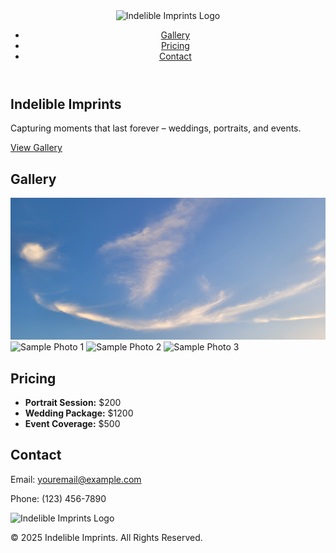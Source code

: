 <!DOCTYPE html>
<html lang="en">
<head>
  <meta charset="UTF-8">
  <meta name="viewport" content="width=device-width, initial-scale=1.0">
  <title>Indelible Imprints</title>
  <link rel="stylesheet" href="style.css">
</head>
<body>
  <!-- Header -->
  <header>
    <nav>
      <img src="images/logo.png" alt="Indelible Imprints Logo" class="logo">
      <ul>
        <li><a href="#gallery">Gallery</a></li>
        <li><a href="#pricing">Pricing</a></li>
        <li><a href="#contact">Contact</a></li>
      </ul>
    </nav>
  </header>

  <!-- Hero Section with Sunset Background -->
  <section class="hero">
    <h2>Indelible Imprints</h2>
    <p>Capturing moments that last forever – weddings, portraits, and events.</p>
    <a href="#gallery" class="btn">View Gallery</a>
  </section>

  <!-- Gallery Section -->
  <section id="gallery" class="gallery">
    <h2>Gallery</h2>
    <div class="grid">
      <img src="images/photo3.jpg" alt="Clouds in the Sky">
      <img src="images/sample1.jpg" alt="Sample Photo 1">
      <img src="images/sample2.jpg" alt="Sample Photo 2">
      <img src="images/sample3.jpg" alt="Sample Photo 3">
    </div>
  </section>

  <!-- Pricing Section -->
  <section id="pricing" class="pricing">
    <h2>Pricing</h2>
    <ul>
      <li><strong>Portrait Session:</strong> $200</li>
      <li><strong>Wedding Package:</strong> $1200</li>
      <li><strong>Event Coverage:</strong> $500</li>
    </ul>
  </section>

  <!-- Contact Section -->
  <section id="contact" class="contact">
    <h2>Contact</h2>
    <p>Email: <a href="mailto:youremail@example.com">youremail@example.com</a></p>
    <p>Phone: (123) 456-7890</p>
  </section>

  <!-- Footer -->
  <footer>
    <img src="images/logo.png" alt="Indelible Imprints Logo" class="footer-logo">
    <p>&copy; 2025 Indelible Imprints. All Rights Reserved.</p>
  </footer>
</body>
</html>
